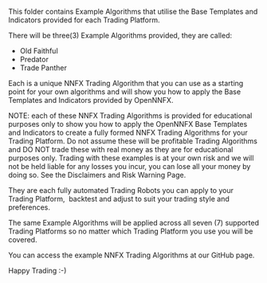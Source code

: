 This folder contains Example Algorithms that utilise the Base Templates and Indicators provided for each Trading Platform.

There will be three(3) Example Algorithms provided, they are called:

- Old Faithful
- Predator
- Trade Panther

Each is a unique NNFX Trading Algorithm that you can use as a starting point for your own algorithms and will show you how to apply the Base Templates and Indicators provided by OpenNNFX.

NOTE: each of these NNFX Trading Algorithms is provided for educational purposes only to show you how to apply the OpenNNFX Base Templates and Indicators to create a fully formed NNFX Trading Algorithms for your Trading Platform. Do not assume these will be profitable Trading Algorithms and DO NOT trade these with real money as they are for educational purposes only. Trading with these examples is at your own risk and we will not be held liable for any losses you incur, you can lose all your money by doing so. See the Disclaimers and Risk Warning Page.

They are each fully automated Trading Robots you can apply to your Trading Platform,  backtest and adjust to suit your trading style and preferences.

The same Example Algorithms will be applied across all seven (7) supported Trading Platforms so no matter which Trading Platform you use you will be covered.

You can access the example NNFX Trading Algorithms at our GitHub page.

Happy Trading :-)
